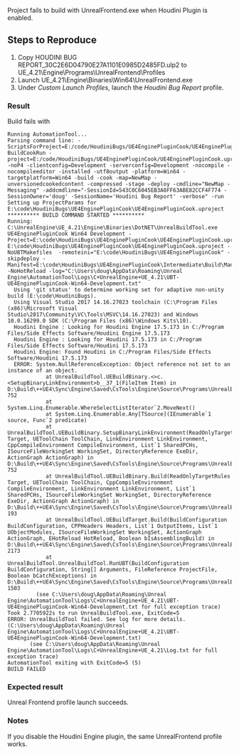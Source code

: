 Project fails to build with UnrealFrontend.exe when Houdini Plugin is enabled.

## Steps to Reproduce

1. Copy HOUDINI BUG REPORT_30C2E6D04790E27A1101E0985D2485FD.ulp2 to UE_4.21\Engine\Programs\UnrealFrontend\Profiles
2. Launch UE_4.21\Engine\Binaries\Win64\UnrealFrontend.exe
3. Under *Custom Launch Profiles*, launch the *Houdini Bug Report* profile.

### Result
Build fails with

    Running AutomationTool...
    Parsing command line: -ScriptsForProject=E:/code/HoudiniBugs/UE4EnginePluginCook/UE4EnginePluginCook.uproject BuildCookRun -project=E:/code/HoudiniBugs/UE4EnginePluginCook/UE4EnginePluginCook.uproject -noP4 -clientconfig=Development -serverconfig=Development -nocompile -nocompileeditor -installed -utf8output -platform=Win64 -targetplatform=Win64 -build -cook -map=NewMap -unversionedcookedcontent -compressed -stage -deploy -cmdline="NewMap -Messaging" -addcmdline="-SessionId=543C0C6045EB3A8FF63ABE82CCF4F774 -SessionOwner='doug' -SessionName='Houdini Bug Report' -verbose" -run
    Setting up ProjectParams for E:\code\HoudiniBugs\UE4EnginePluginCook\UE4EnginePluginCook.uproject
    ********** BUILD COMMAND STARTED **********
    Running: C:\UnrealEngine\UE_4.21\Engine\Binaries\DotNET\UnrealBuildTool.exe UE4EnginePluginCook Win64 Development -Project=E:\code\HoudiniBugs\UE4EnginePluginCook\UE4EnginePluginCook.uproject  E:\code\HoudiniBugs\UE4EnginePluginCook\UE4EnginePluginCook.uproject -NoUBTMakefiles  -remoteini="E:\code\HoudiniBugs\UE4EnginePluginCook" -skipdeploy -Manifest=E:\code\HoudiniBugs\UE4EnginePluginCook\Intermediate\Build\Manifest.xml -NoHotReload -log="C:\Users\doug\AppData\Roaming\Unreal Engine\AutomationTool\Logs\C+UnrealEngine+UE_4.21\UBT-UE4EnginePluginCook-Win64-Development.txt"
      Using 'git status' to determine working set for adaptive non-unity build (E:\code\HoudiniBugs).
      Using Visual Studio 2017 14.16.27023 toolchain (C:\Program Files (x86)\Microsoft Visual Studio\2017\Community\VC\Tools\MSVC\14.16.27023) and Windows 10.0.16299.0 SDK (C:\Program Files (x86)\Windows Kits\10).
      Houdini Engine : Looking for Houdini Engine 17.5.173 in C:/Program Files/Side Effects Software/Houdini Engine 17.5.173
      Houdini Engine : Looking for Houdini 17.5.173 in C:/Program Files/Side Effects Software/Houdini 17.5.173
      Houdini Engine: Found Houdini in C:/Program Files/Side Effects Software/Houdini 17.5.173
      ERROR: System.NullReferenceException: Object reference not set to an instance of an object.
                at UnrealBuildTool.UEBuildBinary.<>c.<SetupBinaryLinkEnvironment>b__37_1(FileItem Item) in D:\Build\++UE4\Sync\Engine\Saved\CsTools\Engine\Source\Programs\UnrealBuildTool\Configuration\UEBuildBinary.cs:line 752
                at System.Linq.Enumerable.WhereSelectListIterator`2.MoveNext()
                at System.Linq.Enumerable.Any[TSource](IEnumerable`1 source, Func`2 predicate)
                at UnrealBuildTool.UEBuildBinary.SetupBinaryLinkEnvironment(ReadOnlyTargetRules Target, UEToolChain ToolChain, LinkEnvironment LinkEnvironment, CppCompileEnvironment CompileEnvironment, List`1 SharedPCHs, ISourceFileWorkingSet WorkingSet, DirectoryReference ExeDir, ActionGraph ActionGraph) in D:\Build\++UE4\Sync\Engine\Saved\CsTools\Engine\Source\Programs\UnrealBuildTool\Configuration\UEBuildBinary.cs:line 752
                at UnrealBuildTool.UEBuildBinary.Build(ReadOnlyTargetRules Target, UEToolChain ToolChain, CppCompileEnvironment CompileEnvironment, LinkEnvironment LinkEnvironment, List`1 SharedPCHs, ISourceFileWorkingSet WorkingSet, DirectoryReference ExeDir, ActionGraph ActionGraph) in D:\Build\++UE4\Sync\Engine\Saved\CsTools\Engine\Source\Programs\UnrealBuildTool\Configuration\UEBuildBinary.cs:line 193
                at UnrealBuildTool.UEBuildTarget.Build(BuildConfiguration BuildConfiguration, CPPHeaders Headers, List`1 OutputItems, List`1 UObjectModules, ISourceFileWorkingSet WorkingSet, ActionGraph ActionGraph, EHotReload HotReload, Boolean bIsAssemblingBuild) in D:\Build\++UE4\Sync\Engine\Saved\CsTools\Engine\Source\Programs\UnrealBuildTool\Configuration\UEBuildTarget.cs:line 2173
                at UnrealBuildTool.UnrealBuildTool.RunUBT(BuildConfiguration BuildConfiguration, String[] Arguments, FileReference ProjectFile, Boolean bCatchExceptions) in D:\Build\++UE4\Sync\Engine\Saved\CsTools\Engine\Source\Programs\UnrealBuildTool\UnrealBuildTool.cs:line 1503
             (see C:\Users\doug\AppData\Roaming\Unreal Engine\AutomationTool\Logs\C+UnrealEngine+UE_4.21\UBT-UE4EnginePluginCook-Win64-Development.txt for full exception trace)
    Took 2.7705922s to run UnrealBuildTool.exe, ExitCode=5
    ERROR: UnrealBuildTool failed. See log for more details. (C:\Users\doug\AppData\Roaming\Unreal Engine\AutomationTool\Logs\C+UnrealEngine+UE_4.21\UBT-UE4EnginePluginCook-Win64-Development.txt)
           (see C:\Users\doug\AppData\Roaming\Unreal Engine\AutomationTool\Logs\C+UnrealEngine+UE_4.21\Log.txt for full exception trace)
    AutomationTool exiting with ExitCode=5 (5)
    BUILD FAILED

### Expected result
Unreal Frontend profile launch succeeds.


### Notes
If you disable the Houdini Engine plugin, the same UnrealFrontend profile works.
